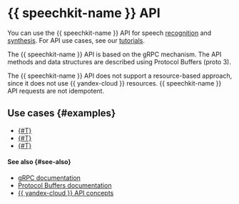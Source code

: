 # {{ speechkit-name }} API

You can use the {{ speechkit-name }} API for speech [recognition](../stt-v3/api-ref/grpc/) and [synthesis](../tts-v3/api-ref/grpc/). For API use cases, see our [tutorials](../tutorials/index.md).

The {{ speechkit-name }} API is based on the gRPC mechanism. The API methods and data structures are described using Protocol Buffers (proto 3).

The {{ speechkit-name }} API does not support a resource-based approach, since it does not use {{ yandex-cloud }} resources. {{ speechkit-name }} API requests are not idempotent.

## Use cases {#examples}

* [{#T}](../tutorials/recognizer-bot.md)
* [{#T}](../tutorials/speechkit-integrarion-via-agi-gw.md)
* [{#T}](../tutorials/batch-recognition-stt.md)

#### See also {#see-also}

* [gRPC documentation](https://grpc.io/docs/)
* [Protocol Buffers documentation](https://developers.google.com/protocol-buffers/docs/proto3)
* [{{ yandex-cloud }} API concepts](../../api-design-guide/concepts/general.md#resource-oriented-design)
